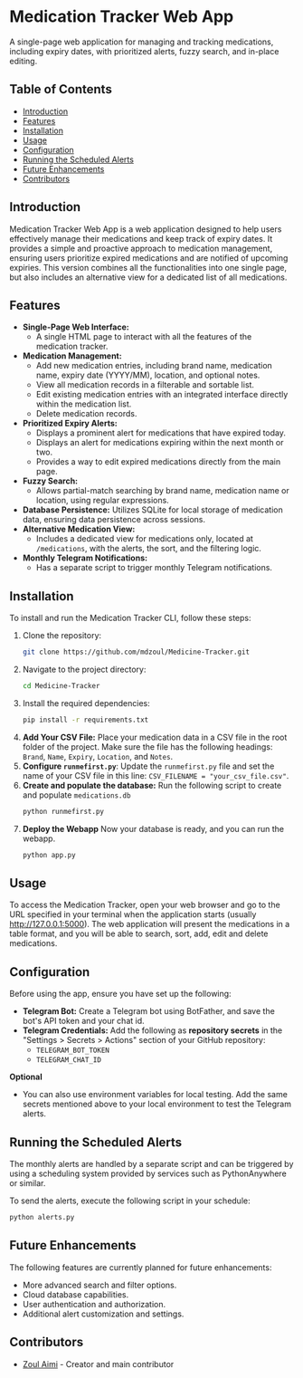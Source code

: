 # Medication Tracker Web App

A single-page web application for managing and tracking medications, including expiry dates, with prioritized alerts, fuzzy search, and in-place editing.

## Table of Contents

- [Introduction](#introduction)
- [Features](#features)
- [Installation](#installation)
- [Usage](#usage)
- [Configuration](#configuration)
- [Running the Scheduled Alerts](#running-the-scheduled-alerts)
- [Future Enhancements](#future-enhancements)
- [Contributors](#contributors)

## Introduction

Medication Tracker Web App is a web application designed to help users effectively manage their medications and keep track of expiry dates. It provides a simple and proactive approach to medication management, ensuring users prioritize expired medications and are notified of upcoming expiries. This version combines all the functionalities into one single page, but also includes an alternative view for a dedicated list of all medications.

## Features

- **Single-Page Web Interface:**
  - A single HTML page to interact with all the features of the medication tracker.
- **Medication Management:**
  - Add new medication entries, including brand name, medication name, expiry date (YYYY/MM), location, and optional notes.
  - View all medication records in a filterable and sortable list.
  - Edit existing medication entries with an integrated interface directly within the medication list.
  - Delete medication records.
- **Prioritized Expiry Alerts:**
  - Displays a prominent alert for medications that have expired today.
  - Displays an alert for medications expiring within the next month or two.
  - Provides a way to edit expired medications directly from the main page.
- **Fuzzy Search:**
  - Allows partial-match searching by brand name, medication name or location, using regular expressions.
- **Database Persistence:** Utilizes SQLite for local storage of medication data, ensuring data persistence across sessions.
- **Alternative Medication View:**
  - Includes a dedicated view for medications only, located at `/medications`, with the alerts, the sort, and the filtering logic.
- **Monthly Telegram Notifications:**
  - Has a separate script to trigger monthly Telegram notifications.

## Installation

To install and run the Medication Tracker CLI, follow these steps:

1.  Clone the repository:
    ```sh
    git clone https://github.com/mdzoul/Medicine-Tracker.git
    ```
2.  Navigate to the project directory:
    ```sh
    cd Medicine-Tracker
    ```
3.  Install the required dependencies:
    ```sh
    pip install -r requirements.txt
    ```
4.  **Add Your CSV File:** Place your medication data in a CSV file in the root folder of the project. Make sure the file has the following headings: `Brand`, `Name`, `Expiry`, `Location`, and `Notes`.
5.  **Configure `runmefirst.py`**: Update the `runmefirst.py` file and set the name of your CSV file in this line: `CSV_FILENAME = "your_csv_file.csv"`.
6.  **Create and populate the database:** Run the following script to create and populate `medications.db`
    ```sh
    python runmefirst.py
    ```
7.  **Deploy the Webapp** Now your database is ready, and you can run the webapp.
    ```sh
    python app.py
    ```

## Usage

To access the Medication Tracker, open your web browser and go to the URL specified in your terminal when the application starts (usually http://127.0.0.1:5000).
The web application will present the medications in a table format, and you will be able to search, sort, add, edit and delete medications.

## Configuration

Before using the app, ensure you have set up the following:

- **Telegram Bot:** Create a Telegram bot using BotFather, and save the bot's API token and your chat id.
- **Telegram Credentials:** Add the following as **repository secrets** in the "Settings > Secrets > Actions" section of your GitHub repository:
  - `TELEGRAM_BOT_TOKEN`
  - `TELEGRAM_CHAT_ID`

**Optional**

- You can also use environment variables for local testing. Add the same secrets mentioned above to your local environment to test the Telegram alerts.

## Running the Scheduled Alerts

The monthly alerts are handled by a separate script and can be triggered by using a scheduling system provided by services such as PythonAnywhere or similar.

To send the alerts, execute the following script in your schedule:

```sh
python alerts.py
```

## Future Enhancements

The following features are currently planned for future enhancements:

- More advanced search and filter options.
- Cloud database capabilities.
- User authentication and authorization.
- Additional alert customization and settings.

## Contributors

- [Zoul Aimi](https://github.com/mdzoul) - Creator and main contributor
